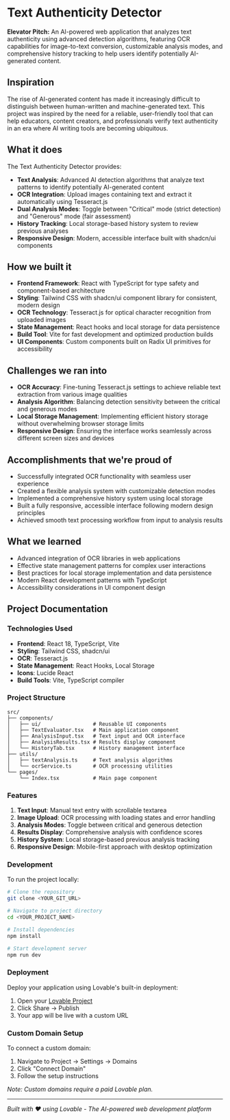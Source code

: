
# Text Authenticity Detector

**Elevator Pitch:** An AI-powered web application that analyzes text authenticity using advanced detection algorithms, featuring OCR capabilities for image-to-text conversion, customizable analysis modes, and comprehensive history tracking to help users identify potentially AI-generated content.

## Inspiration

The rise of AI-generated content has made it increasingly difficult to distinguish between human-written and machine-generated text. This project was inspired by the need for a reliable, user-friendly tool that can help educators, content creators, and professionals verify text authenticity in an era where AI writing tools are becoming ubiquitous.

## What it does

The Text Authenticity Detector provides:
- **Text Analysis**: Advanced AI detection algorithms that analyze text patterns to identify potentially AI-generated content
- **OCR Integration**: Upload images containing text and extract it automatically using Tesseract.js
- **Dual Analysis Modes**: Toggle between "Critical" mode (strict detection) and "Generous" mode (fair assessment)
- **History Tracking**: Local storage-based history system to review previous analyses
- **Responsive Design**: Modern, accessible interface built with shadcn/ui components

## How we built it

- **Frontend Framework**: React with TypeScript for type safety and component-based architecture
- **Styling**: Tailwind CSS with shadcn/ui component library for consistent, modern design
- **OCR Technology**: Tesseract.js for optical character recognition from uploaded images
- **State Management**: React hooks and local storage for data persistence
- **Build Tool**: Vite for fast development and optimized production builds
- **UI Components**: Custom components built on Radix UI primitives for accessibility

## Challenges we ran into

- **OCR Accuracy**: Fine-tuning Tesseract.js settings to achieve reliable text extraction from various image qualities
- **Analysis Algorithm**: Balancing detection sensitivity between the critical and generous modes
- **Local Storage Management**: Implementing efficient history storage without overwhelming browser storage limits
- **Responsive Design**: Ensuring the interface works seamlessly across different screen sizes and devices

## Accomplishments that we're proud of

- Successfully integrated OCR functionality with seamless user experience
- Created a flexible analysis system with customizable detection modes
- Implemented a comprehensive history system using local storage
- Built a fully responsive, accessible interface following modern design principles
- Achieved smooth text processing workflow from input to analysis results

## What we learned

- Advanced integration of OCR libraries in web applications
- Effective state management patterns for complex user interactions
- Best practices for local storage implementation and data persistence
- Modern React development patterns with TypeScript
- Accessibility considerations in UI component design

## Project Documentation

### Technologies Used
- **Frontend**: React 18, TypeScript, Vite
- **Styling**: Tailwind CSS, shadcn/ui
- **OCR**: Tesseract.js
- **State Management**: React Hooks, Local Storage
- **Icons**: Lucide React
- **Build Tools**: Vite, TypeScript compiler

### Project Structure
```
src/
├── components/
│   ├── ui/                 # Reusable UI components
│   ├── TextEvaluator.tsx   # Main application component
│   ├── AnalysisInput.tsx   # Text input and OCR interface
│   ├── AnalysisResults.tsx # Results display component
│   └── HistoryTab.tsx      # History management interface
├── utils/
│   ├── textAnalysis.ts     # Text analysis algorithms
│   └── ocrService.ts       # OCR processing utilities
└── pages/
    └── Index.tsx           # Main page component
```

### Features
1. **Text Input**: Manual text entry with scrollable textarea
2. **Image Upload**: OCR processing with loading states and error handling
3. **Analysis Modes**: Toggle between critical and generous detection
4. **Results Display**: Comprehensive analysis with confidence scores
5. **History System**: Local storage-based previous analysis tracking
6. **Responsive Design**: Mobile-first approach with desktop optimization

### Development

To run the project locally:

```sh
# Clone the repository
git clone <YOUR_GIT_URL>

# Navigate to project directory
cd <YOUR_PROJECT_NAME>

# Install dependencies
npm install

# Start development server
npm run dev
```

### Deployment

Deploy your application using Lovable's built-in deployment:
1. Open your [Lovable Project](https://lovable.dev/projects/8986cc29-cea3-4967-8065-192d107bbb05)
2. Click Share → Publish
3. Your app will be live with a custom URL

### Custom Domain Setup

To connect a custom domain:
1. Navigate to Project → Settings → Domains
2. Click "Connect Domain"
3. Follow the setup instructions

*Note: Custom domains require a paid Lovable plan.*

---

*Built with ❤️ using Lovable - The AI-powered web development platform*
